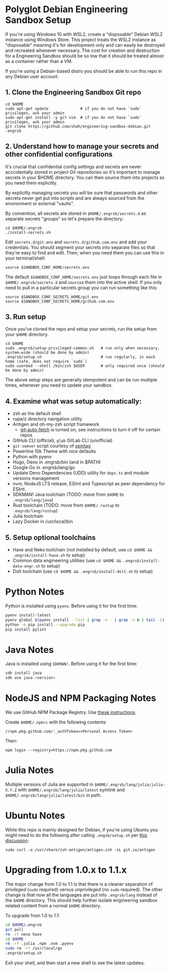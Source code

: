# Polyglot Debian Engineering Sandbox Setup

If you're using Windows 10 with WSL2, create a "disposable" Debian WSL2 instance using Windows Store. This project treats the WSL2 instance as "disposable" meaning it's for development only and can easily be destroyed and recreated whenever necessary. The cost for creation and destruction for a Engineering Sandbox should be so low that it should be treated almost as a container rather than a VM. 

If you're using a Debian-based distro you should be able to run this repo in any Debian user account.

## 1. Clone the Engineering Sandbox Git repo

    cd $HOME
    sudo apt-get update              # if you do not have `sudo` privileges, ask your admin
    sudo apt-get install -y git vim  # if you do not have `sudo` privileges, ask your admin
    git clone https://github.com/shah/engineering-sandbox-debian.git .engrsb

## 2. Understand how to manage your secrets and other confidential configurations

It's crucial that confidential config settings and secrets are never acccidentally stored in project Git repositories so it's important to manage secrets in your $HOME directory. You can then source them into projects as you need them explicitly. 

By explicitly managing secrets you will be sure that passwords and other secrets never get put into scripts and are always sourced from the environment or external "vaults".

By convention, all secrets are stored in `$HOME/.engrsb/secrets.d` as separate secrets "groups" so let's prepare the directory:

    cd $HOME/.engrsb
    ./install-secrets.sh

Edit `secrets.d/git.env` and `secrets.d/github.com.env` and add your credentials. You should segment your secrets into separate files so that they're easy to find and edit. Then, when you need them you can use this in your terminal/shell:

    source $SANDBOX_CONF_HOME/secrets.env

The default `$SANDBOX_CONF_HOME/secrets.env` just loops through each file in `$HOME/.engrsb/secrets.d` and `source`s them into the active shell. If you only need to pull in a particular secrets group you can run something like this:

    source $SANDBOX_CONF_SECRETS_HOME/git.env
    source $SANDBOX_CONF_SECRETS_HOME/github.com.env

## 3. Run setup

Once you've cloned the repo and setup your secrets, run the setup from your `$HOME` directory. 

    cd $HOME
    sudo .engrsb/setup-privileged-common.sh   # run only when necessary, system-wide (should be done by admin)
    .engrsb/setup.sh                          # run regularly, in each home (safe, does not require `sudo`)
    sudo usermod --shell /bin/zsh $USER       # only required once (should be done by admin)

The above setup steps are generally idempotent and can be run multiple times, whenever you need to update your sandbox.

## 4. Examine what was setup automatically:

* zsh as the default shell
* rupa/z directory navigation utility
* Antigen and oh-my-zsh script framework
  * [git-auto-fetch](https://github.com/ohmyzsh/ohmyzsh/tree/master/plugins/git-auto-fetch) is turned on, see instructions to turn it off for certain repos
* GitHub CLI (official), `glab` GitLab CLI (unofficial)
* `git-semver` script courtesy of [semtag](https://github.com/pnikosis/semtag)
* Powerline 10k Theme with nice defaults
* Python with pyenv
* Hugo, Deno in .engrsb/bin (and in $PATH)
* Google Go in .engrsb/lang/go
* Update Deno Dependencies (UDD) utility for `deps.ts` and module versions management
* nvm, NodeJS LTS release, ESlint and Typescript as peer dependency for ESlint.
* SDKMAN! Java toolchain (TODO: move from `$HOME` to `.engrsb/lang/java`)
* Rust toolchain (TODO: move from `$HOME/.rustup` to `.engrsb/lang/rustup`)
* Julia toolchain
* Lazy Docker in /usr/local/bin

## 5. Setup optional toolchains

* Haxe and Neko toolchain (not installed by default, use `cd $HOME && .engrsb/install-haxe.sh` to setup)
* Common data engineering utilities (use `cd $HOME && .engrsb/install-data-engr.sh` to setup)
* Dolt toolchain (use `cd $HOME && .engrsb/install-dolt.sh` to setup)

# Python Notes

Python is installed using `pyenv`. Before using it for the first time:

```bash
pyenv install-latest
pyenv global $(pyenv install --list | grep -v - | grep -v b | tail -1)
python -m pip install --upgrade pip
pip install pylint
```

# Java Notes

Java is installed using `SDKMAN!`. Before using it for the first time:

```bash
sdk install java
sdk use java <version>
```

# NodeJS and NPM Packaging Notes

We use GitHub NPM Package Registry. Use [these instructions](https://docs.github.com/en/packages/using-github-packages-with-your-projects-ecosystem/configuring-npm-for-use-with-github-packages).

Create `$HOME/.npmrc` with the following contents:

    //npm.pkg.github.com/:_authToken=<Personal Access Token>

Then:

    npm login --registry=https://npm.pkg.github.com

# Julia Notes

Multiple versions of Julia are supported in `$HOME/.engrsb/lang/julia/julia-X.Y.Z` with `$HOME/.engrsb/lang/julia/latest` symlink and `$HOME/.engrsb/lang/julia/latest/bin` in path.

# Ubuntu Notes

While this repo is mainly designed for Debian, if you're using Ubuntu you might need to do the following after calling `.engsb/setup.sh` per [this discussion](https://github.com/zsh-users/antigen/issues/659#issuecomment-413182473):

    sudo curl -o /usr/share/zsh-antigen/antigen.zsh -sL git.io/antigen

# Upgrading from 1.0.x to 1.1.x

The major change from 1.0 to 1.1 is that there is a cleaner separation of _privileged_ (`sudo` required) versus _unprivileged_ (no `sudo` required). The other change is that now all the languages are put into `.engrsb/lang` instead of the `$HOME` directory. This should help further isolate engineering sandbox related content from a normal `$HOME` directory.

To upgrade from 1.0 to 1.1:

```bash
cd $HOME/.engrsb
git pull
rm -rf neno haxe
cd $HOME
rm -rf .julia .npm .nvm .pyenv
sudo rm -rf /usr/local/go
.engrsb/setup.sh
```

Exit your shell, and then start a new shell to see the latest updates.
